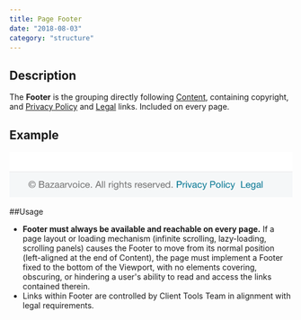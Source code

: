 ```yaml
---
title: Page Footer
date: "2018-08-03"
category: "structure"
---
```


## Description
The **Footer** is the grouping directly following [Content](../content), containing copyright, and [Privacy Policy](http://www.bazaarvoice.com/privacy-policy) and [Legal](http://www.bazaarvoice.com/legal) links. Included on every page. 

## Example
![An example of the Page Footer](./content/2x/Footer.png)


##Usage
* **Footer must always be available and reachable on every page.** If a page layout or loading mechanism (infinite scrolling, lazy-loading, scrolling panels) causes the Footer to move from its normal position (left-aligned at the end of Content), the page must implement a Footer fixed to the bottom of the Viewport, with no elements covering, obscuring, or hindering a user's ability to read and access the links contained therein.
* Links within Footer are controlled by Client Tools Team in alignment with legal requirements.
